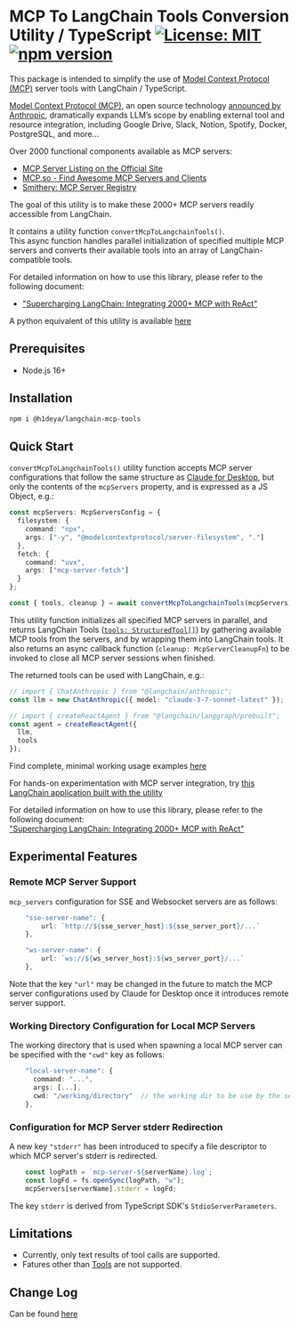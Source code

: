 # MCP To LangChain Tools Conversion Utility / TypeScript [![License: MIT](https://img.shields.io/badge/License-MIT-blue.svg)](https://github.com/hideya/langchain-mcp-tools-ts/blob/main/LICENSE) [![npm version](https://img.shields.io/npm/v/@h1deya/langchain-mcp-tools.svg)](https://www.npmjs.com/package/@h1deya/langchain-mcp-tools)

This package is intended to simplify the use of
[Model Context Protocol (MCP)](https://modelcontextprotocol.io/)
server tools with LangChain / TypeScript.

[Model Context Protocol (MCP)](https://modelcontextprotocol.io/),
an open source technology
[announced by Anthropic](https://www.anthropic.com/news/model-context-protocol),
dramatically expands LLM’s scope
by enabling external tool and resource integration, including
Google Drive, Slack, Notion, Spotify, Docker, PostgreSQL, and more…

Over 2000 functional components available as MCP servers:

- [MCP Server Listing on the Official Site](https://github.com/modelcontextprotocol/servers?tab=readme-ov-file#model-context-protocol-servers)
- [MCP.so - Find Awesome MCP Servers and Clients](https://mcp.so/)
- [Smithery: MCP Server Registry](https://smithery.ai/)

The goal of this utility is to make these 2000+ MCP servers readily accessible from LangChain.

It contains a utility function `convertMcpToLangchainTools()`.  
This async function handles parallel initialization of specified multiple MCP servers
and converts their available tools into an array of LangChain-compatible tools.

For detailed information on how to use this library, please refer to the following document:
- ["Supercharging LangChain: Integrating 2000+ MCP with ReAct"](https://medium.com/@h1deya/supercharging-langchain-integrating-450-mcp-with-react-d4e467cbf41a)

A python equivalent of this utility is available
[here](https://pypi.org/project/langchain-mcp-tools)

## Prerequisites

- Node.js 16+

## Installation

```bash
npm i @h1deya/langchain-mcp-tools
```

## Quick Start

`convertMcpToLangchainTools()` utility function accepts MCP server configurations
that follow the same structure as
[Claude for Desktop](https://modelcontextprotocol.io/quickstart/user),
but only the contents of the `mcpServers` property,
and is expressed as a JS Object, e.g.:

```ts
const mcpServers: McpServersConfig = {
  filesystem: {
    command: "npx",
    args: ["-y", "@modelcontextprotocol/server-filesystem", "."]
  },
  fetch: {
    command: "uvx",
    args: ["mcp-server-fetch"]
  }
};

const { tools, cleanup } = await convertMcpToLangchainTools(mcpServers);
```

This utility function initializes all specified MCP servers in parallel,
and returns LangChain Tools
([`tools: StructuredTool[]`](https://api.js.langchain.com/classes/_langchain_core.tools.StructuredTool.html))
by gathering available MCP tools from the servers,
and by wrapping them into LangChain tools.
It also returns an async callback function (`cleanup: McpServerCleanupFn`)
to be invoked to close all MCP server sessions when finished.

The returned tools can be used with LangChain, e.g.:

```ts
// import { ChatAnthropic } from "@langchain/anthropic";
const llm = new ChatAnthropic({ model: "claude-3-7-sonnet-latest" });

// import { createReactAgent } from "@langchain/langgraph/prebuilt";
const agent = createReactAgent({
  llm,
  tools
});
```

Find complete, minimal working usage examples
[here](https://github.com/hideya/langchain-mcp-tools-ts-usage/blob/main/src/index.ts)

For hands-on experimentation with MCP server integration,
try [this LangChain application built with the utility](https://github.com/hideya/mcp-client-langchain-ts)

For detailed information on how to use this library, please refer to the following document:  
["Supercharging LangChain: Integrating 2000+ MCP with ReAct"](https://medium.com/@h1deya/supercharging-langchain-integrating-450-mcp-with-react-d4e467cbf41a)

## Experimental Features

### Remote MCP Server Support

`mcp_servers` configuration for SSE and Websocket servers are as follows:

```ts
    "sse-server-name": {
        url: `http://${sse_server_host}:${sse_server_port}/...`
    },

    "ws-server-name": {
        url: `ws://${ws_server_host}:${ws_server_port}/...`
    },
```

Note that the key `"url"` may be changed in the future to match
the MCP server configurations used by Claude for Desktop once
it introduces remote server support.

### Working Directory Configuration for Local MCP Servers

The working directory that is used when spawning a local MCP server
can be specified with the `"cwd"` key as follows:

```ts
    "local-server-name": {
      command: "...",
      args: [...],
      cwd: "/working/directory"  // the working dir to be use by the server
    },
```

### Configuration for MCP Server stderr Redirection

A new key `"stderr"` has been introduced to specify a file descriptor
to which MCP server's stderr is redirected.

```ts
    const logPath = `mcp-server-${serverName}.log`;
    const logFd = fs.openSync(logPath, "w");
    mcpServers[serverName].stderr = logFd;
```

The key `stderr` is derived from TypeScript SDK's `StdioServerParameters`.

## Limitations

- Currently, only text results of tool calls are supported.
- Fatures other than [Tools](https://modelcontextprotocol.io/docs/concepts/tools) are not supported.

## Change Log

Can be found [here](https://github.com/hideya/langchain-mcp-tools-ts/blob/main/CHANGELOG.md)
